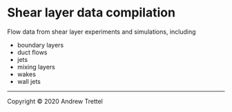 Shear layer data compilation
============================

Flow data from shear layer experiments and simulations, including

- boundary layers
- duct flows
- jets
- mixing layers
- wakes
- wall jets


-------------------------------------------------------------------------------

Copyright © 2020 Andrew Trettel
